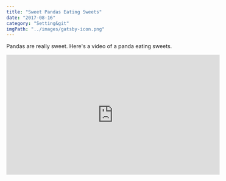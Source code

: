 ```yaml
---
title: "Sweet Pandas Eating Sweets"
date: "2017-08-16"
category: "Setting&git"
imgPath: "../images/gatsby-icon.png"
---
```

Pandas are really sweet.
Here's a video of a panda eating sweets.
<iframe width="560" height="315" src="https://www.youtube.com/embed/4n0xNbfJLR8" frameborder="0" allowfullscreen></iframe>